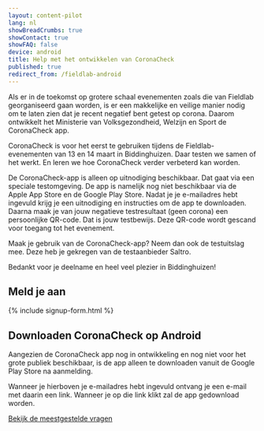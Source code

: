 ```yaml
---
layout: content-pilot
lang: nl
showBreadCrumbs: true
showContact: true
showFAQ: false
device: android
title: Help met het ontwikkelen van CoronaCheck
published: true
redirect_from: /fieldlab-android
--- 
```

Als er in de toekomst op grotere schaal evenementen zoals die van Fieldlab georganiseerd gaan worden, is er een makkelijke en veilige manier nodig om te laten zien dat je recent negatief bent getest op corona. Daarom ontwikkelt het Ministerie van Volksgezondheid, Welzijn en Sport de CoronaCheck app.

CoronaCheck is voor het eerst te gebruiken tijdens de Fieldlab-evenementen van 13 en 14 maart in Biddinghuizen. Daar testen we samen of het werkt. En leren we hoe CoronaCheck verder verbeterd kan worden. 

De CoronaCheck-app is alleen op uitnodiging beschikbaar. Dat gaat via een speciale testomgeving. De app is namelijk nog niet beschikbaar via de Apple App Store en de Google Play Store. Nadat je je e-mailadres hebt ingevuld krijg je een uitnodiging en instructies om de app te downloaden. Daarna maak je van jouw negatieve testresultaat (geen corona) een persoonlijke QR-code. Dat is jouw testbewijs. Deze QR-code wordt gescand voor toegang tot het evenement.

Maak je gebruik van de CoronaCheck-app? Neem dan ook de testuitslag mee. Deze heb je gekregen van de testaanbieder Saltro.

Bedankt voor je deelname en heel veel plezier in Biddinghuizen!

## Meld je aan

{% include signup-form.html %}

## Downloaden CoronaCheck op Android

Aangezien de CoronaCheck app nog in ontwikkeling en nog niet voor het grote publiek beschikbaar, is de app alleen te downloaden vanuit de Google Play Store na aanmelding. 

Wanneer je hierboven je e-mailadres hebt ingevuld ontvang je een e-mail met daarin een link. Wanneer je op die link klikt zal de app gedownload worden. 

[Bekijk de meestgestelde vragen](/faq)
